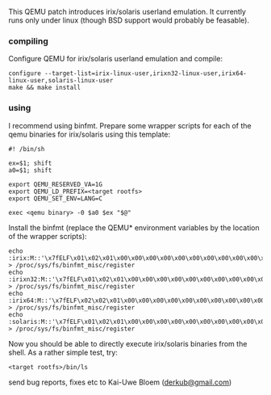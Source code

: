 This QEMU patch introduces irix/solaris userland emulation. It currently runs
only under linux (though BSD support would probably be feasable).

### compiling

Configure QEMU for irix/solaris userland emulation and compile:

```
configure --target-list=irix-linux-user,irixn32-linux-user,irix64-linux-user,solaris-linux-user
make && make install
```

### using

I recommend using binfmt. Prepare some wrapper scripts for each of the qemu
binaries for irix/solaris using this template:

```
#! /bin/sh

ex=$1; shift
a0=$1; shift

export QEMU_RESERVED_VA=1G
export QEMU_LD_PREFIX=<target rootfs>
export QEMU_SET_ENV=LANG=C

exec <qemu binary> -0 $a0 $ex "$@"
```

Install the binfmt (replace the QEMU* environment variables by the location of
the wrapper scripts):

```
echo :irix:M::'\x7fELF\x01\x02\x01\x00\x00\x00\x00\x00\x00\x00\x00\x00\x00\x02\x00\x08\x00\x00\x00\x01\x00\x00\x00\x00\x00\x00\x00\x00\x00\x00\x00\x00\x00':'\xff\xff\xff\xff\xff\xff\xff\x00\xff\xff\xff\xff\xff\xff\xff\xff\xff\xfe\xff\xff\xff\xff\xff\xff\x00\x00\x00\x00\x00\x00\x00\x00\x00\x00\x00\x00\xef':${QEMUIRIX32}:P > /proc/sys/fs/binfmt_misc/register
echo :irixn32:M::'\x7fELF\x01\x02\x01\x00\x00\x00\x00\x00\x00\x00\x00\x00\x00\x02\x00\x08\x00\x00\x00\x01\x00\x00\x00\x00\x00\x00\x00\x00\x00\x00\x00\x00\x20':'\xff\xff\xff\xff\xff\xff\xff\x00\xff\xff\xff\xff\xff\xff\xff\xff\xff\xfe\xff\xff\xff\xff\xff\xff\x00\x00\x00\x00\x00\x00\x00\x00\x00\x00\x00\x00\xef':${QEMUIRIXN32}:P > /proc/sys/fs/binfmt_misc/register
echo :irix64:M::'\x7fELF\x02\x02\x01\x00\x00\x00\x00\x00\x00\x00\x00\x00\x00\x02\x00\x08':'\xff\xff\xff\xff\xff\xff\xff\x00\xff\xff\xff\xff\xff\xff\xff\xff\xff\xfe\xff\xff':${QEMUIRIX64}:P > /proc/sys/fs/binfmt_misc/register
echo :solaris:M::'\x7fELF\x01\x02\x01\x00\x00\x00\x00\x00\x00\x00\x00\x00\x00\x02\x00\x02':'\xff\xff\xff\xff\xff\xff\xff\x00\xff\xff\xff\xff\xff\xff\xff\xff\xff\xfe\xff\xff':${QEMUSOLARIS32}:P > /proc/sys/fs/binfmt_misc/register
```

Now you should be able to directly execute irix/solaris binaries from the shell.
As a rather simple test, try:

```
<target rootfs>/bin/ls
```

send bug reports, fixes etc to Kai-Uwe Bloem  (<derkub@gmail.com>)
